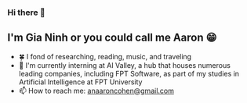 ### Hi there 👋

<!--
**Zhaninh/Zhaninh** is a ✨ _special_ ✨ repository because its `README.md` (this file) appears on your GitHub profile.

Here are some ideas to get you started:

- 🔭 I’m currently working on ...
- 🌱 I’m currently learning ...
- 👯 I’m looking to collaborate on ...
- 🤔 I’m looking for help with ...
- 💬 Ask me about ...
- 📫 How to reach me: ...
- 😄 Pronouns: ...
- ⚡ Fun fact: ...
-->

## I'm Gia Ninh or you could call me Aaron 😁
- 🍀 I fond of researching, reading, music, and traveling
- 🌱 I'm currently interning at AI Valley, a hub that houses numerous leading companies, including FPT Software, as part of my studies in Artificial Intelligence at FPT University
- 📫 How to reach me: anaaroncohen@gmail.com
